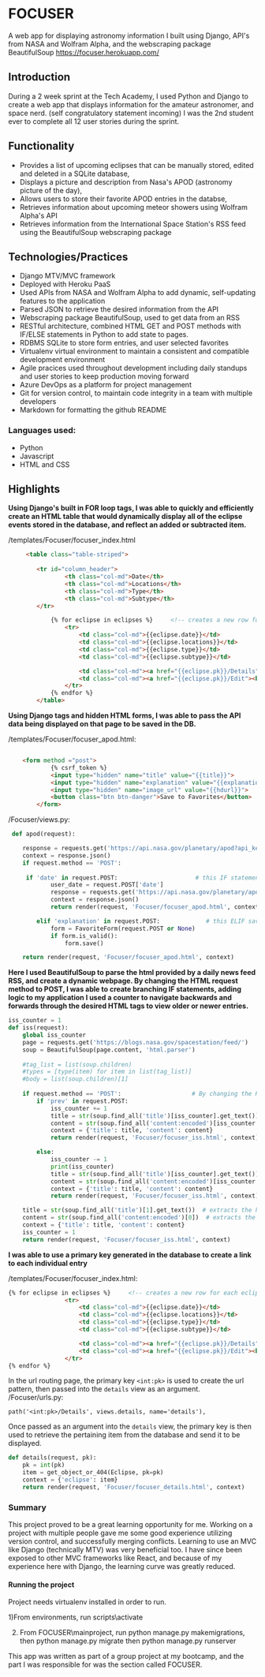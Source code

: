 # FOCUSER
A web app for displaying astronomy information I built using Django, API's from NASA and Wolfram Alpha, and the webscraping package BeautifulSoup
https://focuser.herokuapp.com/

## Introduction
During a 2 week sprint at the Tech Academy, I used Python and Django to create a web app that displays information for the amateur astronomer, and space nerd.
(self congratulatory statement incoming) I was the 2nd student ever to complete all 12 user stories during the sprint.

## Functionality
- Provides a list of upcoming eclipses that can be manually stored, edited and deleted in a SQLite database,
- Displays a picture and description from Nasa's APOD (astronomy picture of the day), 
- Allows users to store their favorite APOD entries in the databse,
- Retrieves information about upcoming meteor showers using Wolfram Alpha's API
- Retrieves information from the International Space Station's RSS feed using the BeautifulSoup webscraping package
	

## Technologies/Practices
- Django MTV/MVC framework 
- Deployed with Heroku PaaS
- Used APIs from NASA and Wolfram Alpha to add dynamic, self-updating features to the application
- Parsed JSON to retrieve the desired information from the API
- Webscraping package BeautifulSoup, used to get data from an RSS
- RESTful architecture, combined HTML GET and POST methods with IF/ELSE statements in Python to add state to pages.
- RDBMS SQLite to store form entries, and user selected favorites 
- Virtualenv virtual environment to maintain a consistent and compatible development environment
- Agile pracices used throughout development including daily standups and user stories to keep production moving forward
- Azure DevOps as a platform for project management
- Git for version control, to maintain code integrity in a team with multiple developers
- Markdown for formatting the github README

### Languages used:
- Python
- Javascript
- HTML and CSS

## Highlights

**Using Django's built in FOR loop tags, I was able to quickly and efficiently create an HTML table that would dynamically display all of the eclipse events stored in the database, and reflect an added or subtracted item.**

/templates/Focuser/focuser_index.html
```html
	 <table class="table-striped">
            
	    <tr id="column_header">
                <th class="col-md">Date</th>
                <th class="col-md">Locations</th>
                <th class="col-md">Type</th>
                <th class="col-md">Subtype</th>
	    </tr>

            {% for eclipse in eclipses %}     <!-- creates a new row for each eclipse event stored-->
                <tr>
                    <td class="col-md">{{eclipse.date}}</td>
                    <td class="col-md">{{eclipse.locations}}</td>
                    <td class="col-md">{{eclipse.type}}</td>
                    <td class="col-md">{{eclipse.subtype}}</td>

                    <td class="col-md"><a href="{{eclipse.pk}}/Details"><button class="primary-light-button">Details</button></a></td>
                    <td class="col-md"><a href="{{eclipse.pk}}/Edit"><button class="primary-light-button">Edit</button></a></td>
                </tr>
            {% endfor %}
        </table>
```

**Using Django tags and hidden HTML forms, I was able to pass the API data being displayed on that page to be saved in the DB.**

/templates/Focuser/focuser_apod.html:
```html

	<form method ="post">
            {% csrf_token %}
            <input type="hidden" name="title" value="{{title}}">
            <input type="hidden" name="explanation" value="{{explanation}}">
            <input type="hidden" name="image_url" value="{{hdurl}}">
            <button class="btn btn-danger">Save to Favorites</button>
        </form>

```

/Focuser/views.py:
```python
 def apod(request):

    response = requests.get('https://api.nasa.gov/planetary/apod?api_key=4a8sB9S0WoqXO6HstMj15Lgqu5isYYpys0675ygO')
    context = response.json()
    if request.method == 'POST':
       
	 if 'date' in request.POST:                      # this IF statement renders a new page based on the user's input
            user_date = request.POST['date']
            response = requests.get('https://api.nasa.gov/planetary/apod?date={}&api_key=4a8sB9S0WoqXO6HstMj15Lgqu5isYYpys0675ygO'.format(user_date))
            context = response.json()
            return render(request, 'Focuser/focuser_apod.html', context)

        elif 'explanation' in request.POST:             # this ELIF saves the current page to the Favorites model
            form = FavoriteForm(request.POST or None)
            if form.is_valid():
                form.save()

    return render(request, 'Focuser/focuser_apod.html', context)

```

**Here I used BeautifulSoup to parse the html provided by a daily news feed RSS, and create a dynamic webpage.
By changing the HTML request method to POST, I was able to create branching IF statements, adding logic to my application 
 I used a counter to navigate backwards and forwards through the desired HTML tags to view older or newer entries.**

```python
iss_counter = 1                                                        #used this global variable as a counter to increment and decrement the index containing page entries.
def iss(request):
    global iss_counter 
    page = requests.get('https://blogs.nasa.gov/spacestation/feed/')
    soup = BeautifulSoup(page.content, 'html.parser')
    
    #tag_list = list(soup.children)                                     # these 3 lines not used. They illustrate another method for parsing html. I used "find and find_all" instead.
    #types = [type(item) for item in list(tag_list)]                    #used to find the BeautifulSoup "Tag" object,
    #body = list(soup.children)[1]                                      #targets the tag object
    
    if request.method == 'POST':					# By changing the HTML request method to POST, I was able to create a branching IF statements, adding logic to my application 
        if 'prev' in request.POST:					
            iss_counter += 1
            title = str(soup.find_all('title')[iss_counter].get_text())
            content = str(soup.find_all('content:encoded')[iss_counter - 1])
            context = {'title': title, 'content': content}
            return render(request, 'Focuser/focuser_iss.html', context)

        else:
            iss_counter -= 1
            print(iss_counter)
            title = str(soup.find_all('title')[iss_counter].get_text())
            content = str(soup.find_all('content:encoded')[iss_counter - 1])
            context = {'title': title, 'content': content}
            return render(request, 'Focuser/focuser_iss.html', context)

    title = str(soup.find_all('title')[1].get_text())  # extracts the headline
    content = str(soup.find_all('content:encoded')[0])  # extracts the page's content
    context = {'title': title, 'content': content}
    iss_counter = 1
    return render(request, 'Focuser/focuser_iss.html', context)
```

**I was able to use a primary key generated in the database to create a link to each individual entry**

/templates/Focuser/focuser_index.html:
```html
{% for eclipse in eclipses %}     <!-- creates a new row for each eclipse event stored-->
                <tr>
                    <td class="col-md">{{eclipse.date}}</td>
                    <td class="col-md">{{eclipse.locations}}</td>
                    <td class="col-md">{{eclipse.type}}</td>
                    <td class="col-md">{{eclipse.subtype}}</td>

                    <td class="col-md"><a href="{{eclipse.pk}}/Details"><button class="primary-light-button">Details</button></a></td> <!-- Creates a button that navigates to a page specific to this item's primary key -->
                    <td class="col-md"><a href="{{eclipse.pk}}/Edit"><button class="primary-light-button">Edit</button></a></td> 
                </tr>
{% endfor %}

```
In the url routing page, the primary key `<int:pk>` is used to create the url pattern, then passed into the `details` view as an argument.
/Focuser/urls.py:

```
path('<int:pk>/Details', views.details, name='details'),
```
Once passed as an argument into the `details` view, the primary key is then used to retrieve the pertaining item from the database and send it to be displayed.
```python
def details(request, pk):
    pk = int(pk)
    item = get_object_or_404(Eclipse, pk=pk)
    context = {'eclipse': item}
    return render(request, 'Focuser/focuser_details.html', context)
```


### Summary

This project proved to be a great learning opportunity for me. Working on a project with multiple people gave me some good experience utilizing version control, 
and successfully merging conflicts. Learning to use an MVC like Django (technically MTV) was very beneficial too.
I have since been exposed to other MVC frameworks like React, and because of my experience here with Django, the learning curve was greatly reduced. 







#### Running the project
Project needs virtualenv installed in order to run.

1)From environments, run scripts\activate

2) From FOCUSER\mainproject, run python manage.py makemigrations,
			    then python manage.py migrate
			    then python manage.py runserver

This app was written as part of a group project at my bootcamp, and the part I was responsible for was the section called FOCUSER.

				
